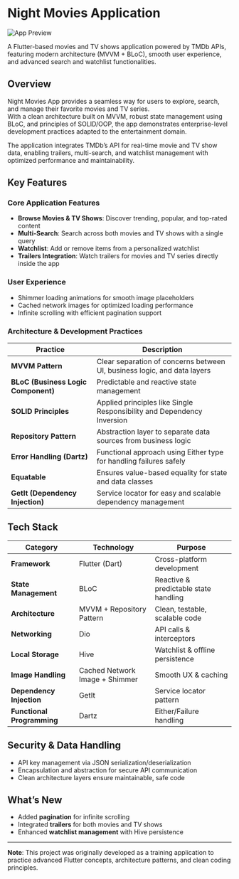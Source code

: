# Night Movies Application

![App Preview](demo_image/night_movie.png)

A Flutter-based movies and TV shows application powered by TMDb APIs, featuring modern architecture (MVVM + BLoC), smooth user experience, and advanced search and watchlist functionalities.

## Overview

Night Movies App provides a seamless way for users to explore, search, and manage their favorite movies and TV series.  
With a clean architecture built on MVVM, robust state management using BLoC, and principles of SOLID/OOP, the app demonstrates enterprise-level development practices adapted to the entertainment domain.

The application integrates TMDb’s API for real-time movie and TV show data, enabling trailers, multi-search, and watchlist management with optimized performance and maintainability.

## Key Features

### Core Application Features
- **Browse Movies & TV Shows**: Discover trending, popular, and top-rated content
- **Multi-Search**: Search across both movies and TV shows with a single query
- **Watchlist**: Add or remove items from a personalized watchlist
- **Trailers Integration**: Watch trailers for movies and TV series directly inside the app

### User Experience
- Shimmer loading animations for smooth image placeholders
- Cached network images for optimized loading performance
- Infinite scrolling with efficient pagination support

### Architecture & Development Practices

| Practice | Description |
|----------|-------------|
| **MVVM Pattern** | Clear separation of concerns between UI, business logic, and data layers |
| **BLoC (Business Logic Component)** | Predictable and reactive state management |
| **SOLID Principles** | Applied principles like Single Responsibility and Dependency Inversion |
| **Repository Pattern** | Abstraction layer to separate data sources from business logic |
| **Error Handling (Dartz)** | Functional approach using Either type for handling failures safely |
| **Equatable** | Ensures value-based equality for state and data classes |
| **GetIt (Dependency Injection)** | Service locator for easy and scalable dependency management |


## Tech Stack

| Category | Technology | Purpose |
|----------|------------|---------|
| **Framework** | Flutter (Dart) | Cross-platform development |
| **State Management** | BLoC | Reactive & predictable state handling |
| **Architecture** | MVVM + Repository Pattern | Clean, testable, scalable code |
| **Networking** | Dio | API calls & interceptors |
| **Local Storage** | Hive | Watchlist & offline persistence |
| **Image Handling** | Cached Network Image + Shimmer | Smooth UX & caching |
| **Dependency Injection** | GetIt | Service locator pattern |
| **Functional Programming** | Dartz | Either/Failure handling |

## Security & Data Handling

- API key management via JSON serialization/deserialization  
- Encapsulation and abstraction for secure API communication  
- Clean architecture layers ensure maintainable, safe code  

## What’s New

- Added **pagination** for infinite scrolling  
- Integrated **trailers** for both movies and TV shows  
- Enhanced **watchlist management** with Hive persistence  

---

**Note**: This project was originally developed as a training application to practice advanced Flutter concepts, architecture patterns, and clean coding principles.
